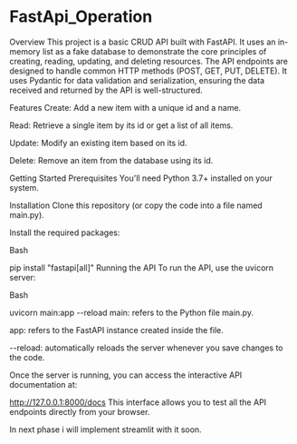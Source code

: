 # FastApi_Operation
Overview
This project is a basic CRUD API built with FastAPI. It uses an in-memory list as a fake database to demonstrate the core principles of creating, reading, updating, and deleting resources. The API endpoints are designed to handle common HTTP methods (POST, GET, PUT, DELETE). It uses Pydantic for data validation and serialization, ensuring the data received and returned by the API is well-structured.

Features
Create: Add a new item with a unique id and a name.

Read: Retrieve a single item by its id or get a list of all items.

Update: Modify an existing item based on its id.

Delete: Remove an item from the database using its id.

Getting Started
Prerequisites
You'll need Python 3.7+ installed on your system.

Installation
Clone this repository (or copy the code into a file named main.py).

Install the required packages:

Bash

pip install "fastapi[all]"
Running the API
To run the API, use the uvicorn server:

Bash

uvicorn main:app --reload
main: refers to the Python file main.py.

app: refers to the FastAPI instance created inside the file.

--reload: automatically reloads the server whenever you save changes to the code.

Once the server is running, you can access the interactive API documentation at:

http://127.0.0.1:8000/docs
This interface allows you to test all the API endpoints directly from your browser.

In next phase i will implement streamlit with it soon.
